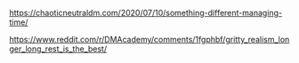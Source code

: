 
https://chaoticneutraldm.com/2020/07/10/something-different-managing-time/

https://www.reddit.com/r/DMAcademy/comments/1fgphbf/gritty_realism_longer_long_rest_is_the_best/
